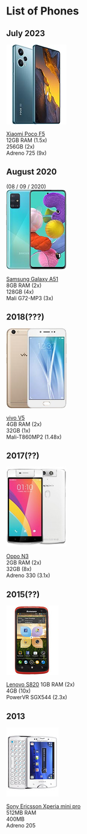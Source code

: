 # List of Phones
## July 2023  

![](attachments/phone-poco.png)

[Xiaomi Poco F5](https://www.gsmarena.com/xiaomi_poco_f5-12258.php)  
12GB RAM (1.5x)  
256GB (2x)  
Adreno 725 (9x)  

## August 2020  

(08 / 09 / 2020)  
![](attachments/phoone-samsung-a51.png)

[Samsung Galaxy A51](https://www.gsmarena.com/samsung_galaxy_a51-9963.php)  
8GB RAM (2x)  
128GB (4x)  
Mali G72-MP3 (3x)  

## 2018(???)  

![](attachments/phone-vivo.png)

[vivo V5](https://www.gsmarena.com/vivo_v5-8430.php)  
4GB RAM (2x)  
32GB (1x)  
Mali-T860MP2 (1.48x)  

## 2017(??)  

![](attachments/phone-oppo-n3.png)

[Oppo N3](https://www.gsmarena.com/oppo_n3-6752.php)  
2GB RAM (2x)  
32GB (8x)  
Adreno 330 (3.1x)  

## 2015(??)

![](attachments/phone-lenovo.png)

[Lenovo S820](https://www.gsmarena.com/lenovo_s820-5486.php) 
1GB RAM (2x)  
4GB (10x)  
PowerVR SGX544 (2.3x)  

## 2013

![](attachments/phone-xperia-mini-pro.png)

[Sony Ericsson Xperia mini pro](https://www.gsmarena.com/sony_ericsson_xperia_mini_pro-3713.php)  
512MB RAM  
400MB  
Adreno 205  
